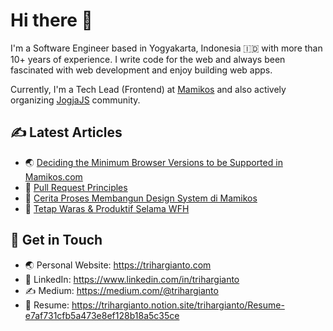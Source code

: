 # Hi there 👋

I'm a Software Engineer based in Yogyakarta, Indonesia 🇮🇩 with more than 10+ years of experience. I write code for the web and always been fascinated with web development and enjoy building web apps. 

Currently, I'm a Tech Lead (Frontend) at <a href="https://mamikos.com" target="_blank">Mamikos</a> and also actively organizing <a href="https://github.com/jogjajs" target="_blank">JogjaJS</a> community.

## ✍️ Latest Articles

- 🌏 <a href="https://medium.com/mamitech/deciding-the-minimum-browser-versions-to-be-supported-in-mamikos-com-e493d2d04caf" target="_blank">Deciding the Minimum Browser Versions to be Supported in Mamikos.com</a>
- 🤔 <a href="https://medium.com/mamitech/pull-request-principles-in-mamikos-ab6a7390aeac" target="_blank">Pull Request Principles</a>
- 🎨 <a href="https://www.trihargianto.com/cerita-proses-membangun-design-system-di-mamikos/" target="_blank">Cerita Proses Membangun Design System di Mamikos</a>
- 🧠 <a href="https://www.trihargianto.com/tetap-waras-dan-produktif-selama-wfh/" target="_blank">Tetap Waras & Produktif Selama WFH</a>

## 💌 Get in Touch

- 🌏 Personal Website: <a href="https://trihargianto.com" target="_blank"> https://trihargianto.com </a>
- 👔 LinkedIn: <a href="https://www.linkedin.com/in/trihargianto" target="_blank"> https://www.linkedin.com/in/trihargianto </a>
- ✍️ Medium: <a href="https://medium.com/@trihargianto" target="_blank"> https://medium.com/@trihargianto </a>
- 📓 Resume: <a href="https://trihargianto.notion.site/trihargianto/Resume-e7af731cfb5a473e8ef128b18a5c35ce" target="_blank"> https://trihargianto.notion.site/trihargianto/Resume-e7af731cfb5a473e8ef128b18a5c35ce </a>
